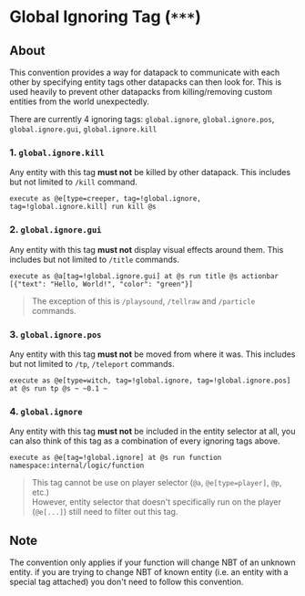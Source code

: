 # Global Ignoring Tag (`***`)

## About

This convention provides a way for datapack to communicate with each other by specifying entity tags other datapacks can then look for. This is used heavily to prevent other datapacks from killing/removing custom entities from the world unexpectedly.

There are currently 4 ignoring tags: `global.ignore`, `global.ignore.pos`, `global.ignore.gui`, `global.ignore.kill`

### 1. `global.ignore.kill`

Any entity with this tag **must not** be killed by other datapack. This includes but not limited to `/kill` command.

```mcfunction
execute as @e[type=creeper, tag=!global.ignore, tag=!global.ignore.kill] run kill @s
```

### 2. `global.ignore.gui`

Any entity with this tag **must not** display visual effects around them. This includes but not limited to `/title` commands.

```mcfunction
execute as @a[tag=!global.ignore.gui] at @s run title @s actionbar [{"text": "Hello, World!", "color": "green"}]
```

> The exception of this is `/playsound`, `/tellraw` and `/particle` commands.

### 3. `global.ignore.pos`

Any entity with this tag **must not** be moved from where it was. This includes but not limited to `/tp`, `/teleport` commands.

```mcfunction
execute as @e[type=witch, tag=!global.ignore, tag=!global.ignore.pos] at @s run tp @s ~ ~0.1 ~
```

### 4. `global.ignore`

Any entity with this tag **must not** be included in the entity selector at all, you can also think of this tag as a combination of every ignoring tags above.

```mcfunction
execute as @e[tag=!global.ignore] at @s run function namespace:internal/logic/function
```

> This tag cannot be use on player selector (`@a`, `@e[type=player]`, `@p`, etc.)  
> However, entity selector that doesn't specifically run on the player (`@e[...]`) still need to filter out this tag.

## Note

The convention only applies if your function will change NBT of an unknown entity. if you are trying to change NBT of known entity (i.e. an entity with a special tag attached) you don't need to follow this convention.
